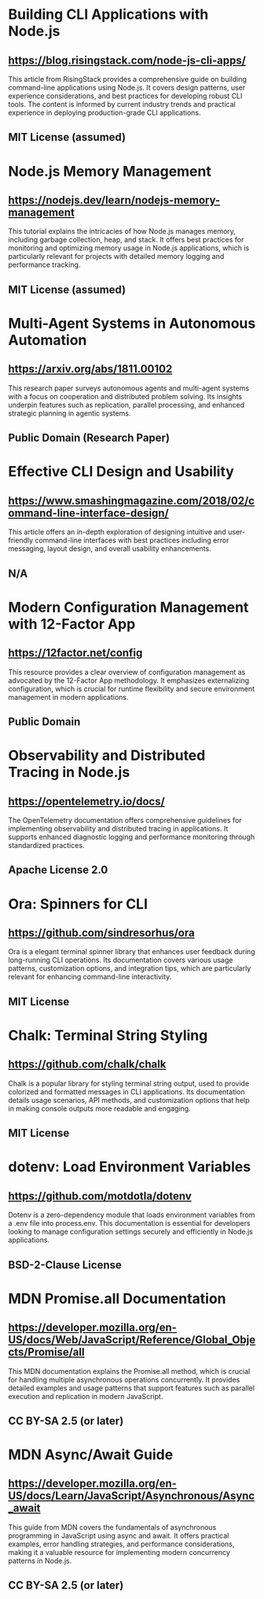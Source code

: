 # Building CLI Applications with Node.js
## https://blog.risingstack.com/node-js-cli-apps/
This article from RisingStack provides a comprehensive guide on building command-line applications using Node.js. It covers design patterns, user experience considerations, and best practices for developing robust CLI tools. The content is informed by current industry trends and practical experience in deploying production-grade CLI applications.
## MIT License (assumed)

# Node.js Memory Management
## https://nodejs.dev/learn/nodejs-memory-management
This tutorial explains the intricacies of how Node.js manages memory, including garbage collection, heap, and stack. It offers best practices for monitoring and optimizing memory usage in Node.js applications, which is particularly relevant for projects with detailed memory logging and performance tracking.
## MIT License (assumed)

# Multi-Agent Systems in Autonomous Automation
## https://arxiv.org/abs/1811.00102
This research paper surveys autonomous agents and multi-agent systems with a focus on cooperation and distributed problem solving. Its insights underpin features such as replication, parallel processing, and enhanced strategic planning in agentic systems.
## Public Domain (Research Paper)

# Effective CLI Design and Usability
## https://www.smashingmagazine.com/2018/02/command-line-interface-design/
This article offers an in-depth exploration of designing intuitive and user-friendly command-line interfaces with best practices including error messaging, layout design, and overall usability enhancements.
## N/A

# Modern Configuration Management with 12-Factor App
## https://12factor.net/config
This resource provides a clear overview of configuration management as advocated by the 12-Factor App methodology. It emphasizes externalizing configuration, which is crucial for runtime flexibility and secure environment management in modern applications.
## Public Domain

# Observability and Distributed Tracing in Node.js
## https://opentelemetry.io/docs/
The OpenTelemetry documentation offers comprehensive guidelines for implementing observability and distributed tracing in applications. It supports enhanced diagnostic logging and performance monitoring through standardized practices.
## Apache License 2.0

# Ora: Spinners for CLI
## https://github.com/sindresorhus/ora
Ora is a elegant terminal spinner library that enhances user feedback during long-running CLI operations. Its documentation covers various usage patterns, customization options, and integration tips, which are particularly relevant for enhancing command-line interactivity.
## MIT License

# Chalk: Terminal String Styling
## https://github.com/chalk/chalk
Chalk is a popular library for styling terminal string output, used to provide colorized and formatted messages in CLI applications. Its documentation details usage scenarios, API methods, and customization options that help in making console outputs more readable and engaging.
## MIT License

# dotenv: Load Environment Variables
## https://github.com/motdotla/dotenv
Dotenv is a zero-dependency module that loads environment variables from a .env file into process.env. This documentation is essential for developers looking to manage configuration settings securely and efficiently in Node.js applications.
## BSD-2-Clause License

# MDN Promise.all Documentation
## https://developer.mozilla.org/en-US/docs/Web/JavaScript/Reference/Global_Objects/Promise/all
This MDN documentation explains the Promise.all method, which is crucial for handling multiple asynchronous operations concurrently. It provides detailed examples and usage patterns that support features such as parallel execution and replication in modern JavaScript.
## CC BY-SA 2.5 (or later)

# MDN Async/Await Guide
## https://developer.mozilla.org/en-US/docs/Learn/JavaScript/Asynchronous/Async_await
This guide from MDN covers the fundamentals of asynchronous programming in JavaScript using async and await. It offers practical examples, error handling strategies, and performance considerations, making it a valuable resource for implementing modern concurrency patterns in Node.js.
## CC BY-SA 2.5 (or later)
